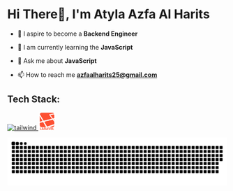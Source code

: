 <!-- ## 👋 Hey everyone 👋 -->

# Hi There👋, I'm Atyla Azfa Al Harits
- 🔭 I aspire to become a **Backend Engineer**

- 🌱 I am currently learning the **JavaScript**

- 💬 Ask me about **JavaScript**

- 📫 How to reach me **azfaalharits25@gmail.com**

<h2 align="left">Tech Stack:</h2>
<p align="left">
<a href="https://tailwindcss.com/" target="_blank" rel="noreferrer"> <img src="https://www.vectorlogo.zone/logos/tailwindcss/tailwindcss-icon.svg" alt="tailwind" width="40" height="40"/> </a>
<a href="https://laravel.com/" target="_blank" rel="noreferrer"> <img src="https://raw.githubusercontent.com/devicons/devicon/master/icons/laravel/laravel-plain-wordmark.svg" alt="laravel" width="40" height="40"/> </a>
</p>

![mishmanners snake gif](https://github.com/mishmanners/MishManners/blob/output/github-contribution-grid-snake.svg)
